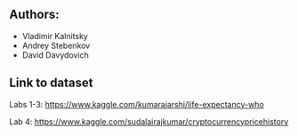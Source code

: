 ## Authors:

- Vladimir Kalnitsky
- Andrey Stebenkov
- David Davydovich

## Link to dataset

Labs 1-3: https://www.kaggle.com/kumarajarshi/life-expectancy-who

Lab 4: https://www.kaggle.com/sudalairajkumar/cryptocurrencypricehistory
